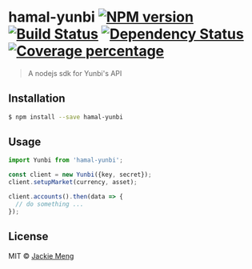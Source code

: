 # hamal-yunbi [![NPM version][npm-image]][npm-url] [![Build Status][travis-image]][travis-url] [![Dependency Status][daviddm-image]][daviddm-url] [![Coverage percentage][coveralls-image]][coveralls-url]
> A nodejs sdk for Yunbi&#39;s API

## Installation

```sh
$ npm install --save hamal-yunbi
```

## Usage

```js
import Yunbi from 'hamal-yunbi';

const client = new Yunbi({key, secret});
client.setupMarket(currency, asset);

client.accounts().then(data => {
  // do something ...
});
```
## License

MIT © [Jackie Meng](https://hamal.deving.org)


[npm-image]: https://badge.fury.io/js/hamal-yunbi.svg
[npm-url]: https://npmjs.org/package/hamal-yunbi
[travis-image]: https://travis-ci.org/mengjiaqi/hamal-yunbi.svg?branch=master
[travis-url]: https://travis-ci.org/mengjiaqi/hamal-yunbi
[daviddm-image]: https://david-dm.org/mengjiaqi/hamal-yunbi.svg?theme=shields.io
[daviddm-url]: https://david-dm.org/mengjiaqi/hamal-yunbi
[coveralls-image]: https://coveralls.io/repos/mengjiaqi/hamal-yunbi/badge.svg
[coveralls-url]: https://coveralls.io/r/mengjiaqi/hamal-yunbi
